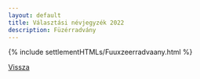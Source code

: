 ```yaml
---
layout: default
title: Választási névjegyzék 2022
description: Füzérradvány
---
```


{% include settlementHTMLs/Fuuxzeerradvaany.html %}

[Vissza](../)